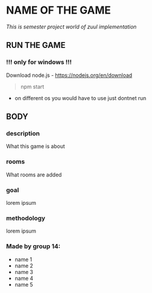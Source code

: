 # NAME OF THE GAME
*This is semester project world of zuul implementation*

## RUN THE GAME
### !!! only for windows !!!
Download node.js - https://nodejs.org/en/download
> npm start 
* on different os you would have to use just dontnet run

## BODY

### **description**
What this game is about

### **rooms**
What rooms are added

### **goal**
lorem ipsum

### **methodology** 
lorem ipsum


### Made by group 14: 
- name 1 
- name 2
- name 3
- name 4
- name 5
